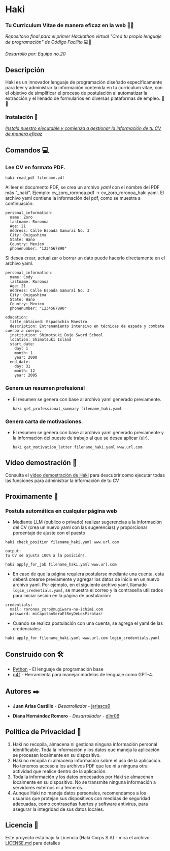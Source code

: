 # Haki 


### Tu Curriculum Vitae de manera eficaz en la web 📑🌐

_Repositorio final para el primer Hackathon virtual "Crea tu propio lenguaje de programación" de Código Facilito_ 💻🐊

_Desarrollo por: Equipo no.20_ 

## Descripción 

Haki es un innovador lenguaje de programación diseñado específicamente para leer y administrar la información contenida en tu curriculum vitae, con el objetivo de simplificar el proceso de postulación al automatizar la extracción y el llenado de formularios en diversas plataformas de empleo. 📨🔎

### Instalación 🔧

[_Instala nuestro ejecutable y comienza a gestionar la información de tu CV de manera eficaz_](https://drive.google.com/file/d/1kTEz6pPqFvE9S9lor_GgXzbIcnmdQJFT/view?usp=drive_link)


## Comandos 💻

### Lee CV en formato PDF. 
~~~
haki read_pdf filename.pdf
~~~

Al leer el documento PDF, se crea un archivo *yaml* con el nombre del PDF más "_haki". Ejemplo: cv_zoro_roronoa.pdf -> cv_zoro_roronoa_haki.yaml. El archivo yaml contiene la información del pdf, como se muestra a continuación:
~~~
personal_information:
  name: Zoro
  lastname: Roronoa
  Age: 21
  Address: Calle Espada Samurai No. 3
  City: Onigashima
  State: Wano
  Country: Mexico
  phonenumber: "1234567890"
~~~

Si desea crear, actualizar o borrar un dato puede hacerlo directamente en el archivo yaml. 
~~~
personal_information:
  name: Cody
  lastname: Roronoa
  Age: 21
  Address: Calle Espada Samurai No. 3
  City: Onigashima
  State: Wano
  Country: Mexico
  phonenumber: "1234567890"

education:
  title_obtained: Espadachín Maestro
  description: Entrenamiento intensivo en técnicas de espada y combate cuerpo a cuerpo.
  institution: Shimotsuki Dojo Sword School
  location: Shimotsuki Island
  start_date:
    day: 1
    month: 1
    year: 2000
  end_date:
    day: 31
    month: 12
    year: 2005
~~~

### Genera un resumen profesional 
* El resumen se genera con base al archivo yaml generado previamente.
  ~~~
  haki get_professional_summary filename_haki.yaml
  ~~~
  
### Genera carta de motivaciones. 
* El resumen se genera con base al archivo yaml generado previamente y la información del puesto de trabajo al que se desea aplicar (ulr).
  ~~~
  haki get_motivation_letter filename_haki.yaml www.url.com
  ~~~

## Video demostración 🎥

Consulta el [video demostración de Haki](https://drive.google.com/file/d/1HlGD03fOTVwO5_i9uf6cb_krdqvpB-fy/view?usp=drive_link) para descubrir como ejecutar todas las funciones para administrar la información de tu CV

## Proximamente 🚀

### Postula automática en cualquier página web
* Mediante LLM (publico o privado) realizar sugerencias a la información del CV (crea un nuevo yaml con las sugerencias) y proporcionar porcentaje de ajuste con el puesto
~~~
haki check_position filename_haki.yaml www.url.com

output:
Tu CV se ajusta 100% a la posición!.
~~~

~~~
haki apply_for_job filename_haki.yaml www.url.com
~~~

* En caso de que la página requiera postularse mediante una cuenta, esta deberá crearse previamente y agregar los datos de inicio en un nuevo archivo yaml. Por ejemplo, en el siguiente archivo yaml, llamado ``login_credentials.yaml``, se muestra el correo y la contraseña utilizados para iniciar sesión en la página de postulación:
~~~
credentials:
  mail: roronoa_zoro@mugiwara-no-ichimi.com
  password: miCapitanSeraElReyDeLosPiratas!
~~~

* Cuando se realiza postulación con una cuenta, se agrega el yaml de las credenciales:
~~~
haki apply_for filename_haki.yaml www.url.com login_credentials.yaml
~~~


## Construido con 🛠️

* [Python](https://www.python.org/) - El lenguaje de programación base
* [g4f](https://pypi.org/project/g4f/) - Herramienta para manejar modelos de lenguaje como GPT-4.


## Autores ✒️

* **Juan Arias Castillo** - *Desarrollador* - [jariasca9](https://github.com/jariasca9)

* **Diana Hernández Romero** - *Desarrollador* - [dlhr06](https://github.com/dlhr06)


## Politica de Privacidad 📝

1. Haki no recopila, almacena ni gestiona ninguna información personal identificable. Toda la información y los datos que maneja la aplicación se procesan localmente en su dispositivo.
2. Haki no recopila ni almacena información sobre el uso de la aplicación. No tenemos acceso a los archivos PDF que lee ni a ninguna otra actividad que realice dentro de la aplicación.
3. Toda la información y los datos procesados por Haki se almacenan localmente en su dispositivo. No se transmite ninguna información a servidores externos ni a terceros.
4. Aunque Haki no maneja datos personales, recomendamos a los usuarios que protejan sus dispositivos con medidas de seguridad adecuadas, como contraseñas fuertes y software antivirus, para asegurar la integridad de sus datos locales.

## Licencia 📄

Este proyecto está bajo la Licencia (Haki Corps S.A) - mira el archivo [LICENSE.md](LICENSE.md) para detalles



